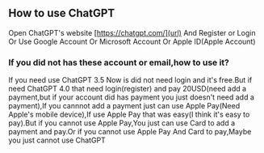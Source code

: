 ## How to use ChatGPT
Open ChatGPT's website
[https://chatgpt.com/](url)
And Register or Login
Or Use Google Account Or Microsoft Account Or Apple ID(Apple Account)
### If you did not has these account or email,how to use it?
If you need use ChatGPT 3.5 Now is did not need login and it's free.But if need ChatGPT 4.0 that need login(register) and pay 20USD(need add a payment,but if your account did has payment you just doesn't need add a payment),If you cannnot add a payment just can use Apple Pay(Need Apple's mobile device),If use Apple Pay that was easy(I think it's easy to pay).But if you cannot use Apple Pay,You just can use Card to add a payment and pay.Or if you cannot use Apple Pay And Card to pay,Maybe you just cannot use ChatGPT